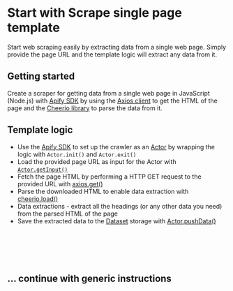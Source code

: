 # Start with Scrape single page template

Start web scraping easily by extracting data from a single web page. Simply provide the page URL and the template logic will extract any data from it.
## Getting started

Create a scraper for getting data from a single web page in JavaScript (Node.js) with [Apify SDK](https://docs.apify.com/sdk/js/) by using the [Axios client](https://axios-http.com/docs/intro) to get the HTML of the page and the [Cheerio library](https://cheerio.js.org/) to parse the data from it.

## Template logic
- Use the [Apify SDK](https://docs.apify.com/sdk/js/) to set up the crawler as an [Actor](https://docs.apify.com/academy/getting-started/actors) by wrapping the logic with `Actor.init()` and `Actor.exit()`
- Load the provided page URL as input for the Actor with [`Actor.getInput()`](https://docs.apify.com/sdk/js/reference/class/Actor#getInput)
- Fetch the page HTML by performing a HTTP GET request to the provided URL with [axios.get()](https://axios-http.com/docs/api_intro) 
- Parse the downloaded HTML to enable data extraction with [cheerio.load()](https://cheerio.js.org/docs/api#load) 
- Data extractions - extract all the headings (or any other data you need) from the parsed HTML of the page
- Save the extracted data to the [Dataset](https://docs.apify.com/sdk/js/reference/class/Dataset) storage with [Actor.pushData()](https://docs.apify.com/sdk/js/reference/class/Actor#pushData)



<br/>
<br/>
<br/>
<br/>

## ... continue with generic instructions


